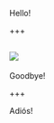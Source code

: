 Hello!

+++

![](https://github.com/gitpitch/gitpitch/wiki/images/gp-banner.jpg)
---

Goodbye!

+++

Adiós!

